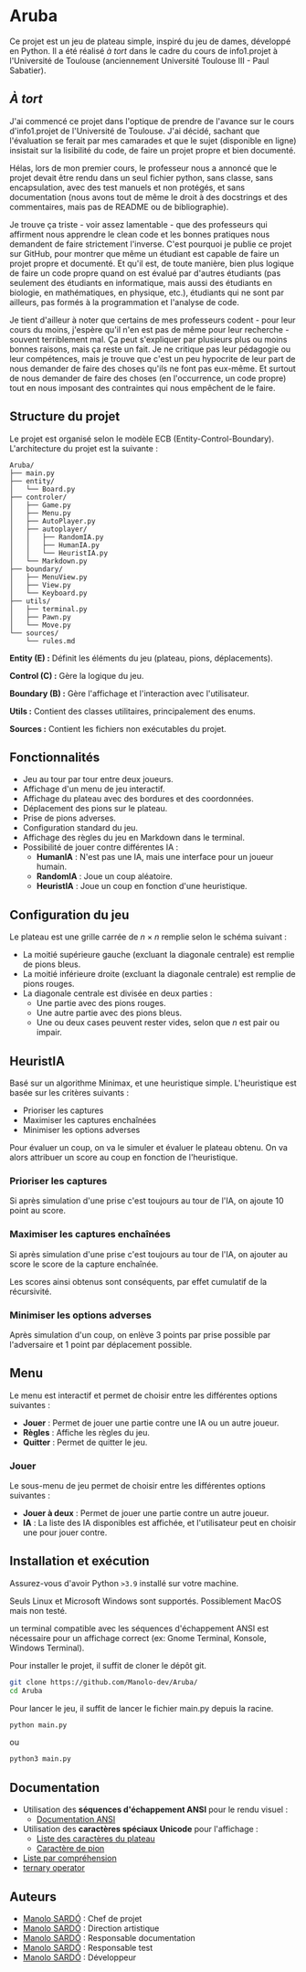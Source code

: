 # Aruba

Ce projet est un jeu de plateau simple, inspiré du jeu de dames, développé en Python. Il a été réalisé *à tort* dans le cadre du cours de info1.projet à l'Université de Toulouse (anciennement Université Toulouse III - Paul Sabatier).

## _À tort_

J'ai commencé ce projet dans l'optique de prendre de l'avance sur le cours d'info1.projet de l'Université de Toulouse. J'ai décidé, sachant que l'évaluation se ferait par mes camarades et que le sujet (disponible en ligne) insistait sur la lisibilité du code, de faire un projet propre et bien documenté.

Hélas, lors de mon premier cours, le professeur nous a annoncé que le projet devait être rendu dans un seul fichier python, sans classe, sans encapsulation, avec des test manuels et non protégés, et sans documentation (nous avons tout de même le droit à des docstrings  et des commentaires, mais pas de README ou de bibliographie).

Je trouve ça triste - voir assez lamentable - que des professeurs qui affirment nous apprendre le clean code et les bonnes pratiques nous demandent de faire strictement l'inverse. C'est pourquoi je publie ce projet sur GitHub, pour montrer que même un étudiant est capable de faire un projet propre et documenté. Et qu'il est, de toute manière, bien plus logique de faire un code propre quand on est évalué par d'autres étudiants (pas seulement des étudiants en informatique, mais aussi des étudiants en biologie, en mathématiques, en physique, etc.), étudiants qui ne sont par ailleurs, pas formés à la programmation et l'analyse de code.

Je tient d'ailleur à noter que certains de mes professeurs codent - pour leur cours du moins, j'espère qu'il n'en est pas de même pour leur recherche - souvent terriblement mal. Ça peut s'expliquer par plusieurs plus ou moins bonnes raisons, mais ça reste un fait. Je ne critique pas leur pédagogie ou leur compétences, mais je trouve que c'est un peu hypocrite de leur part de nous demander de faire des choses qu'ils ne font pas eux-même. Et surtout de nous demander de faire des choses (en l'occurrence, un code propre) tout en nous imposant des contraintes qui nous empêchent de le faire.

## Structure du projet

Le projet est organisé selon le modèle ECB (Entity-Control-Boundary). L'architecture du projet est la suivante :

```
Aruba/
├── main.py
├── entity/
│   └── Board.py
├── controler/
│   ├── Game.py
│   ├── Menu.py
│   ├── AutoPlayer.py
│   ├── autoplayer/
│   │   ├── RandomIA.py
│   │   ├── HumanIA.py
│   │   └── HeuristIA.py
│   └── Markdown.py
├── boundary/
│   ├── MenuView.py
│   ├── View.py
│   └── Keyboard.py
├── utils/
│   ├── terminal.py
│   ├── Pawn.py
│   └── Move.py
└── sources/
    └── rules.md
```

**Entity (E) :** Définit les éléments du jeu (plateau, pions, déplacements).

**Control (C) :** Gère la logique du jeu.

**Boundary (B) :** Gère l'affichage et l'interaction avec l'utilisateur.

**Utils :** Contient des classes utilitaires, principalement des enums.

**Sources :** Contient les fichiers non exécutables du projet.

## Fonctionnalités

- Jeu au tour par tour entre deux joueurs.
- Affichage d'un menu de jeu interactif.
- Affichage du plateau avec des bordures et des coordonnées.
- Déplacement des pions sur le plateau.
- Prise de pions adverses.
- Configuration standard du jeu.
- Affichage des règles du jeu en Markdown dans le terminal.
- Possibilité de jouer contre différentes IA :
  - **HumanIA**  : N'est pas une IA, mais une interface pour un joueur humain.
  - **RandomIA** : Joue un coup aléatoire.
  - **HeuristIA** : Joue un coup en fonction d'une heuristique.

## Configuration du jeu

Le plateau est une grille carrée de $n\times n$ remplie selon le schéma suivant :
- La moitié supérieure gauche (excluant la diagonale centrale) est remplie de pions bleus.
- La moitié inférieure droite (excluant la diagonale centrale) est remplie de pions rouges.
- La diagonale centrale est divisée en deux parties :
    - Une partie avec des pions rouges.
    - Une autre partie avec des pions bleus.
    - Une ou deux cases peuvent rester vides, selon que $n$ est pair ou impair.

## HeuristIA

Basé sur un algorithme Minimax, et une heuristique simple. L'heuristique est basée sur les critères suivants :

- Prioriser les captures
- Maximiser les captures enchaînées
- Minimiser les options adverses

Pour évaluer un coup, on va le simuler et évaluer le plateau obtenu. On va alors attribuer un score au coup en fonction de l'heuristique.

### Prioriser les captures

Si après simulation d'une prise c'est toujours au tour de l'IA, on ajoute $10$ point au score.

### Maximiser les captures enchaînées

Si après simulation d'une prise c'est toujours au tour de l'IA, on ajouter au score le score de la capture enchaînée.

Les scores ainsi obtenus sont conséquents, par effet cumulatif de la récursivité.

### Minimiser les options adverses

Après simulation d'un coup, on enlève $3$ points par prise possible par l'adversaire et $1$ point par déplacement possible.

## Menu

Le menu est interactif et permet de choisir entre les différentes options suivantes :

- **Jouer** : Permet de jouer une partie contre une IA ou un autre joueur.
- **Règles** : Affiche les règles du jeu.
- **Quitter** : Permet de quitter le jeu.

### Jouer

Le sous-menu de jeu permet de choisir entre les différentes options suivantes :

- **Jouer à deux** : Permet de jouer une partie contre un autre joueur.
- **IA** : La liste des IA disponibles est affichée, et l'utilisateur peut en choisir une pour jouer contre.

## Installation et exécution

Assurez-vous d'avoir Python `>3.9` installé sur votre machine.

Seuls Linux et Microsoft Windows sont supportés. Possiblement MacOS mais non testé.

un terminal compatible avec les séquences d'échappement ANSI est nécessaire pour un affichage correct (ex: Gnome Terminal, Konsole, Windows Terminal).

Pour installer le projet, il suffit de cloner le dépôt git.

```bash
git clone https://github.com/Manolo-dev/Aruba/
cd Aruba
```

Pour lancer le jeu, il suffit de lancer le fichier main.py depuis la racine.

```bash
python main.py
```

ou

```bash
python3 main.py
```

## Documentation

- Utilisation des **séquences d'échappement ANSI** pour le rendu visuel :
  - [Documentation ANSI](https://gist.github.com/fnky/458719343aabd01cfb17a3a4f7296797)
- Utilisation des **caractères spéciaux Unicode** pour l'affichage :
  - [Liste des caractères du plateau](https://www.compart.com/fr/unicode/block/U+2500)
  - [Caractère de pion](https://www.compart.com/fr/unicode/U+25CF)
- [Liste par compréhension](https://docs.python.org/3/tutorial/datastructures.html#list-comprehensions)
- [ternary operator](https://docs.python.org/3/reference/expressions.html#conditional-expressions)

## Auteurs

- [Manolo SARDÓ](https://github.com/Manolo-dev) : Chef de projet
- [Manolo SARDÓ](https://github.com/Manolo-dev) : Direction artistique
- [Manolo SARDÓ](https://github.com/Manolo-dev) : Responsable documentation
- [Manolo SARDÓ](https://github.com/Manolo-dev) : Responsable test
- [Manolo SARDÓ](https://github.com/Manolo-dev) : Développeur